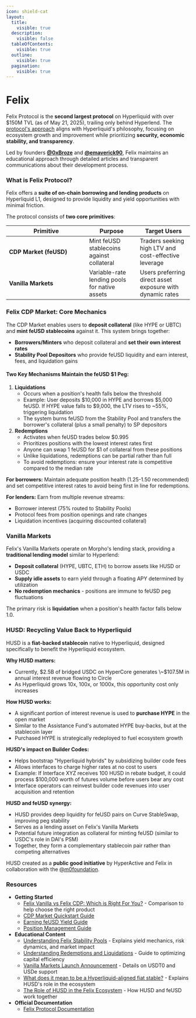 ```yaml
---
icon: shield-cat
layout:
  title:
    visible: true
  description:
    visible: false
  tableOfContents:
    visible: true
  outline:
    visible: true
  pagination:
    visible: true
---
```


# Felix

Felix Protocol is the **second largest protocol** on Hyperliquid with over $150M TVL (as of May 21, 2025), trailing only behind Hyperlend. The [protocol's approach](https://x.com/emaverick90/status/1915013107753144542) aligns with Hyperliquid's philosophy, focusing on ecosystem growth and improvement while prioritizing **security, economic stability, and transparency**.

Led by founders [**@0xBroze**](https://x.com/0xBroze) and [**@emaverick90**](https://x.com/emaverick90), Felix maintains an educational approach through detailed articles and transparent communications about their development process.

### What is Felix Protocol?

Felix offers a **suite of on-chain borrowing and lending products** on Hyperliquid L1, designed to provide liquidity and yield opportunities with minimal friction.

The protocol consists of **two core primitives**:

<table><thead><tr><th width="203.6666259765625">Primitive</th><th>Purpose</th><th>Target Users</th></tr></thead><tbody><tr><td><strong>CDP Market (feUSD)</strong></td><td>Mint feUSD stablecoins against collateral</td><td>Traders seeking high LTV and cost-effective leverage</td></tr><tr><td><strong>Vanilla Markets</strong></td><td>Variable-rate lending pools for native assets</td><td>Users preferring direct asset exposure with dynamic rates</td></tr></tbody></table>

### Felix CDP Market: Core Mechanics

The CDP Market enables users to **deposit collateral** (like HYPE or UBTC) and **mint feUSD stablecoins** against it. This system brings together:

* **Borrowers/Minters** who deposit collateral and **set their own interest rates**
* **Stability Pool Depositors** who provide feUSD liquidity and earn interest, fees, and liquidation gains

#### Two Key Mechanisms Maintain the feUSD $1 Peg:

1. **Liquidations**
   * Occurs when a position's health falls below the threshold
   * Example: User deposits $10,000 in HYPE and borrows $5,000 feUSD. If HYPE value falls to $9,000, the LTV rises to \~55%, triggering liquidation
   * The system burns feUSD from the Stability Pool and transfers the borrower's collateral (plus a small penalty) to SP depositors
2. **Redemptions**
   * Activates when feUSD trades below $0.995
   * Prioritizes positions with the lowest interest rates first
   * Anyone can swap 1 feUSD for $1 of collateral from these positions
   * Unlike liquidations, redemptions can be partial rather than full
   * To avoid redemptions: ensure your interest rate is competitive compared to the median rate

**For borrowers:** Maintain adequate position health (1.25-1.50 recommended) and set competitive interest rates to avoid being first in line for redemptions.

**For lenders:** Earn from multiple revenue streams:

* Borrower interest (75% routed to Stability Pools)
* Protocol fees from position openings and rate changes
* Liquidation incentives (acquiring discounted collateral)

### Vanilla Markets

Felix's Vanilla Markets operate on Morpho's lending stack, providing a **traditional lending model** similar to Hyperlend:

* **Deposit collateral** (HYPE, UBTC, ETH) to borrow assets like HUSD or USDC
* **Supply idle assets** to earn yield through a floating APY determined by utilization
* **No redemption mechanics** - positions are immune to feUSD peg fluctuations

The primary risk is **liquidation** when a position's health factor falls below 1.0.

### HUSD: Recycling Value Back to Hyperliquid

HUSD is a **fiat-backed stablecoin** native to Hyperliquid, designed specifically to benefit the Hyperliquid ecosystem.

**Why HUSD matters:**

* Currently, $2.5B of bridged USDC on HyperCore generates \~$107.5M in annual interest revenue flowing to Circle
* As Hyperliquid grows 10x, 100x, or 1000x, this opportunity cost only increases

**How HUSD works:**

* A significant portion of interest revenue is used to **purchase HYPE** in the open market
* Similar to the Assistance Fund's automated HYPE buy-backs, but at the stablecoin layer
* Purchased HYPE is strategically redeployed to fuel ecosystem growth

**HUSD's impact on Builder Codes:**

* Helps bootstrap "Hyperliquid hybrids" by subsidizing builder code fees
* Allows interfaces to charge higher rates at no cost to users
* Example: If Interface XYZ receives 100 HUSD in rebate budget, it could process $100,000 worth of futures volume before users bear any cost
* Interface operators can reinvest builder code revenues into user acquisition and retention

**HUSD and feUSD synergy:**

* HUSD provides deep liquidity for feUSD pairs on Curve StableSwap, improving peg stability
* Serves as a lending asset on Felix's Vanilla Markets
* Potential future integration as collateral for minting feUSD (similar to USDC's role in DAI's PSM)
* Together, they form a complementary stablecoin pair rather than competing alternatives

HUSD created as a **public good initiative** by HyperActive and Felix in collaboration with the [@m0foundation](https://x.com/m0foundation).

### Resources

* **Getting Started**
  * [Felix Vanilla vs Felix CDP: Which is Right For You?](https://x.com/0xBroze/status/1922626240919257377) - Comparison to help choose the right product
  * [CDP Market Quickstart Guide](https://usefelix.gitbook.io/felix-docs/money-market-products/quickstart/quickstart#step-1-connect-wallet)
  * [Earning feUSD Yield Guide](https://usefelix.gitbook.io/felix-docs/money-market-products/quickstart/earning-feusd-yield#step-1-connect-wallet)
  * [Position Management Guide](https://usefelix.gitbook.io/felix-docs/money-market-products/quickstart/publish-your-docs)
* **Educational Content**
  * [Understanding Felix Stability Pools](https://x.com/0xBroze/status/1911762191897739707) - Explains yield mechanics, risk dynamics, and market impact
  * [Understanding Redemptions and Liquidations](https://x.com/0xBroze/status/1907395802449780931) - Guide to optimizing capital efficiency
  * [Vanilla Markets Launch Announcement](https://x.com/felixprotocol/status/1923017204045406416) - Details on USDT0 and USDe support
  * [What does it mean to be a Hyperliquid-aligned fiat stable?](https://x.com/husd_fiat/status/1923017204045406416) - Explains HUSD's role in the ecosystem
  * [The Role of HUSD in the Felix Ecosystem](https://x.com/0xBroze/status/1917551086979932574) - How HUSD and feUSD work together
* **Official Documentation**
  * [Felix Protocol Documentation](https://usefelix.gitbook.io/felix-docs/)
